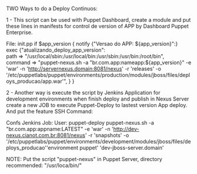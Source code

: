 TWO Ways to do a Deploy Continuos: 

1 - This script can be used with Puppet Dashboard, create a module and put these lines in manifests for control de version of APP by Dashboard Puppet Enterprise.

File: init.pp
if $app_version {     notify {"Versao do APP: ${app_version}":}     
	exec {"atualizando_deploy_app_version":       
	path    => "/usr/local/sbin:/usr/local/bin:/usr/sbin:/usr/bin:/root/bin",      
	command => "puppet-nexus.sh -a \"br.com.app:nameapp:${app_version}\" -e 'war' -n 'http://servernexus.domain:8081/nexus' -r 'releases' -o '/etc/puppetlabs/puppet/environments/production/modules/jboss/files/deploys_producao/app.war'",
 	}
   }
   
   
2 - Another way is execute the script by Jenkins Application for development environments when finish deploy and publish in Nexus Server create a new JOB to execute Puppet-Deploy to lastest version App deploy. And put the feature SSH Command: 

Confs Jenkins Job:
User: puppet-deploy
puppet-nexus.sh -a "br.com.app:appname:LATEST" -e 'war' -n 'http://dev-nexus.cianot.com.br:8081/nexus' -r 'snapshots' -o '/etc/puppetlabs/puppet/environments/development/modules/jboss/files/deploys_producao''environment puppet' 'dev-jboss-server.domain'
   
   NOTE: Put the script "puppet-nexus" in Puppet Server, directory recommended: "/usr/loca/bin/"
